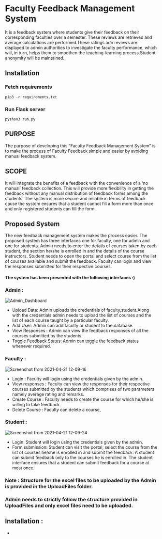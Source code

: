 # Faculty Feedback Management System
It is a feedback system where students give their feedback on their corresponding faculties over a semester. These reviews are retrieved and average calculations are performed.These ratings adn reviews are displayed to admin authorities to investigate the faculty performance, which will, in turn, helps them to smoothen the teaching-learning process.Student anonymity will be maintained.

## Installation
### Fetch requirements
```
pip3 -r requirements.txt
```
### Run Flask server
```
python3 run.py
```

## PURPOSE 
  The purpose of developing this “Faculty Feedback Management System” is to make the process of Faculty
Feedback simple and easier by avoiding manual feedback system.

## SCOPE
  It will integrate the benefits of a feedback with the convenience of a ‘no manual’ feedback collection. This will
provide more flexibility in getting the feedback without any manual distribution of feedback forms among the
students. The system is more secure and reliable in terms of feedback cause the system ensures that a student cannot
fill a form more than once and only registered students can fill the form.

## Proposed System
  The new feedback management system makes the process easier. The proposed system has three interfaces
one for faculty, one for admin and one for students. Admin needs to enter the details of courses taken by each
student, the section he/she is enrolled in and the details of the course instructors. Student needs to open the portal
and select course from the list of courses available and submit the feedback. Faculty can login and view the
responses submitted for their respective courses. 

#### The system has been presented with the following interfaces :)

### Admin :
![Admin_Dashboard](https://user-images.githubusercontent.com/47289942/115505495-2e91ca80-a297-11eb-8c43-38cb0f2e43fe.png)
* Upload Data: Admin uploads the credentials of faculty,student.Along with the credentials admin needs to upload the list of courses and 
the list of each course taught by a particular faculty.
* Add User: Admin can add faculty or student to the database.
* View Responses : Admin can view the feedback responses of all the courses submitted by the students.
* Toggle Feedback Status: Admin can toggle the feedback status whenever required.

### Faculty :
![Screenshot from 2021-04-21 12-09-16](https://user-images.githubusercontent.com/47289942/115508041-80881f80-a29a-11eb-8278-68a36be805bf.png)
* Login : Faculty will login using the credentials given by the admin.
* View responses : Faculty can view the responses for their respective courses submitted by the students which
comprises of two parameters namely average rating and remarks.
* Create Course : Faculty needs to create the course for which he/she is willing to take feedback.
* Delete Course : Faculty can delete a course,

### Student :
![Screenshot from 2021-04-21 12-09-24](https://user-images.githubusercontent.com/47289942/115508046-81b94c80-a29a-11eb-9828-ad72a9e45f8f.png)
* Login: Student will login using the credentials given by the admin.
* Form submission: Student can visit the portal, select the course from the list of courses he/she is
enrolled in and submit the feedback. A student can submit feedback only to the courses he is
enrolled in. The student interface ensures that a student can submit feedback for a course at most
once.

### **Note : Structure for the excel files to be uploaded by the Admin is provided in the UploadFiles folder.**
### **Admin needs to strictly follow the structure provided in UploadFiles and only excel files need to be uploaded.**

## Installation :

* 








